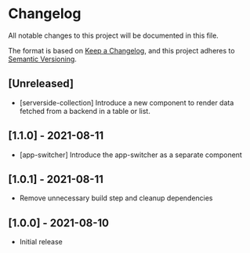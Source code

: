 # Changelog
All notable changes to this project will be documented in this file.

The format is based on [Keep a Changelog](https://keepachangelog.com/en/1.0.0/),
and this project adheres to [Semantic Versioning](https://semver.org/spec/v2.0.0.html).

## [Unreleased]

- [serverside-collection] Introduce a new component to render data fetched from a backend in a table or list.

## [1.1.0] - 2021-08-11

- [app-switcher] Introduce the app-switcher as a separate component

## [1.0.1] - 2021-08-11

- Remove unnecessary build step and cleanup dependencies

## [1.0.0] - 2021-08-10

- Initial release
